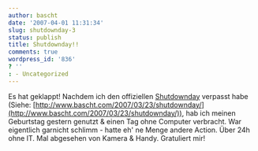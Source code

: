 ```yaml
---
author: bascht
date: '2007-04-01 11:31:34'
slug: shutdownday-3
status: publish
title: Shutdownday!!
comments: true
wordpress_id: '836'
? ''
: - Uncategorized
---
```


Es hat geklappt! Nachdem ich den offiziellen
[Shutdownday](http://www.shutdownday.org) verpasst habe (Siehe:
[http://www.bascht.com/2007/03/23/shutdownday/](http://www.bascht.com/2007/03/23/shutdownday/)),
hab ich meinen Geburtstag gestern genutzt & einen Tag ohne Computer
verbracht. War eigentlich garnicht schlimm - hatte eh' ne Menge
andere Action. Über 24h ohne IT. Mal abgesehen von Kamera & Handy.
Gratuliert mir!


